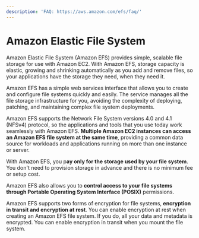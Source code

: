 ```yaml
---
description: 'FAQ: https://aws.amazon.com/efs/faq/'
---
```


# Amazon Elastic File System

Amazon Elastic File System \(Amazon EFS\) provides simple, scalable file storage for use with Amazon EC2. With Amazon EFS, storage capacity is elastic, growing and shrinking automatically as you add and remove files, so your applications have the storage they need, when they need it.

Amazon EFS has a simple web services interface that allows you to create and configure file systems quickly and easily. The service manages all the file storage infrastructure for you, avoiding the complexity of deploying, patching, and maintaining complex file system deployments.

Amazon EFS supports the Network File System versions 4.0 and 4.1 \(NFSv4\) protocol, so the applications and tools that you use today work seamlessly with Amazon EFS. **Multiple Amazon EC2 instances can access an Amazon EFS file system at the same time**, providing a common data source for workloads and applications running on more than one instance or server.

With Amazon EFS, you p**ay only for the storage used by your file system**. You don't need to provision storage in advance and there is no minimum fee or setup cost.

Amazon EFS also allows you to **control access to your file systems through Portable Operating System Interface \(POSIX\)** permissions.

Amazon EFS supports two forms of encryption for file systems, **encryption in transit and encryption at rest**. You can enable encryption at rest when creating an Amazon EFS file system. If you do, all your data and metadata is encrypted. You can enable encryption in transit when you mount the file system. 

